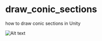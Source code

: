 # draw_conic_sections
how to draw conic sections in Unity


![Alt text](https://i.imgur.com/cTvGgB2.jpg)
